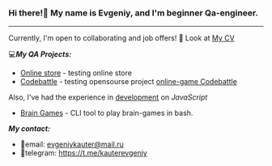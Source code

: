 ### Hi there!👋 My name is Evgeniy, and I'm beginner Qa-engineer.
***
Currently, I'm open to collaborating and job offers! 🤝 Look at [My CV](https://drive.google.com/file/d/1RRYqcyhscwXRKefRDKX5SjhOXwYG8XsF/view?usp=sharing)

💻***My QA Projects:***
+ [Online store](https://github.com/EvgeniyKauter/QA-Project-Shop) - testing online store
+ [Codebattle](https://github.com/EvgeniyKauter/QA-Project-Codebattle) - testing opensourse project [online-game Codebattle](https://codebattle.hexlet.io)

Also, I've had the experience in <u>development</u> on *JavaScript*
+ [Brain Games](https://github.com/EvgeniyKauter/Development-Project-Brain-Games) - СLI tool to play brain-games in bash.

***My contact:***
+ 📧email: evgeniykauter@mail.ru
+ 📲telegram: https://t.me/kauterevgeniy
